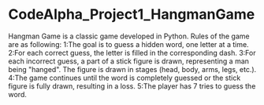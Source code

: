 # CodeAlpha_Project1_HangmanGame

Hangman Game is a classic game developed in Python.
Rules of the game are as following:
      1:The goal is to guess a hidden word, one letter at a time.
      2:For each correct guess, the letter is filled in the corresponding dash.
      3:For each incorrect guess, a part of a stick figure is drawn, representing a man being "hanged". The figure is drawn in stages (head, body, arms, legs, etc.).
      4:The game continues until the word is completely guessed or the stick figure is fully drawn, resulting in a loss.
      5:The player has 7 tries to guess the word.
